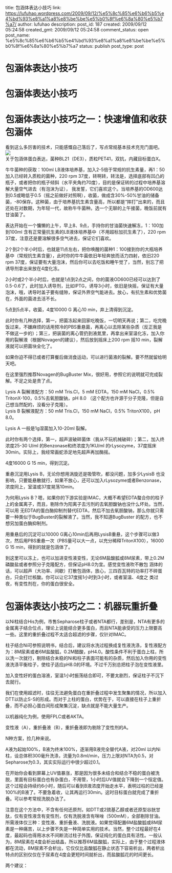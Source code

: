 title: 包涵体表达小技巧
link: https://lufuhao.wordpress.com/2009/09/12/%e5%8c%85%e6%b6%b5%e4%bd%93%e8%a1%a8%e8%be%be%e5%b0%8f%e6%8a%80%e5%b7%a7/
author: lufuhao
description: 
post_id: 187
created: 2009/09/12 05:24:58
created_gmt: 2009/09/12 05:24:58
comment_status: open
post_name: %e5%8c%85%e6%b6%b5%e4%bd%93%e8%a1%a8%e8%be%be%e5%b0%8f%e6%8a%80%e5%b7%a7
status: publish
post_type: post

# 包涵体表达小技巧

# 包涵体表达小技巧

  


# 包涵体表达小技巧之一：快速增值和收获包涵体

看到这么多厉害的技术，只能感慨自己落后了，写点常规基本技术充充门面吧。![](http://images.5d6d.net/dz7/smilies/default/tongue.gif)   
关于包涵体蛋白表达，菌种BL21（DE3），质粒PET41，双抗，内藏目标蛋白X。  
  
牛牛菌种的获取：100ml LB液体培养基，加入2-5倍于常规的抗生素量，再1：50加入已经转入质粒的菌种，220 rpm 37度，转啊转，转法是，选择底部有凹凸的瓶子，或者把你的瓶子倾斜（水平夹角约70度），目的是保证转的过程中培养基溶解大量空气进去（有泡沫为证）， 我发誓，它们喜欢这个。当培养基的OD600达到0.5或略低于0.5（摇之前做好对照啊），收菌，做成含30%-50%甘油的储备菌，-80保存。这种菌，由于培养基抗生素含量高，所以都是“摔打”出来的，而且还处在对数期，为年轻一代，故称牛牛菌种。选一个无聊的上午接菌，晚饭前就有甘油菌了。  
  
表达开始在一个慵懒的上午，早上8、9点，手持你的甘油菌快速解冻，1：100加到100ml 含有正常量抗生素的LB液体培养基中（不用超标加抗生素了），220 rpm 37度，注意还是要溶解很多空气进去，保证它们喜欢。  
  
2个到2个半小时后，也就是11点左右，把你唤醒的菌种1：100接到你的大瓶培养基中（常规抗生素含量），此时你的牛牛菌依旧年轻奔放而活力四射，依旧220 rpm 37度，保证要有大量泡沫，然后你可以去吃饭和睡午觉了，当然，别忘了把诱导剂拿出来放在4度化冻。  
  
2小时或2个半小时后，也就是1点到2点之间，你的菌液OD600已经可以达到了0.5-0.6了，此时加入诱导剂，比如IPTG，诱导3小时，依旧是快摇，保证有大量泡沫，哦，诱导时盖子要有缝隙，保证外界空气能进去。放心，有抗生素和优势菌在，外面的菌进去活不长。  
  
5点到5点半，收菌，4度10000 G 离心10 min，弃上清得到沉淀。  
  
此时你有几种选择，第一，把菌冻起来回家吃晚饭，一切明天再说；第二，吃完晚饭过来，不嫌麻烦的话用预冷的PBS重悬菌，再离心以去除某些杂质（反正我是 不做这一步的）；第三，把装菌的离心管扔到液氮里，再拿出来室温化冻，加入你用的裂解液（根据Novagen的建议），然后放到摇床上200 rpm 摇10 min，裂解液就可以把菌块全化了。  
  
如果你迫不得已或者打算餐后做消食运动，可以进行菌液的裂解。要不然就留给明天吧。  
  
在这里强烈推荐Novagen的BugBuster Mix，很好用，参照它的说明就可完成裂解。不足之处是贵了点。  
  
Lysis A 裂解液配方：50 mM Tris.Cl，5 mM EDTA，150 mM NaCl，0.5% TritonX-100，0.5%去氧胆酸钠，pH 8.0 （这个配方也许源于分子克隆，但是自己想当然配的，没看分子克隆）。  
Lysis B 裂解液配方：50 mM Tris.Cl，150 mM NaCl，0.5% TritonX100，pH 8.0。  
  
Lysis A 一般是1g湿菌加入10-20ml 裂解。  
  
此时你有两个选择，第一，超声波破碎菌体（我从不玩机械破碎）；第二，加入终浓度25-30 U/ml 的Benzonase和终浓度为1KU/ml 的rLysozyme，37度摇床30min。实际上，我经常画蛇添足地先超声再加酶摇。  
  
4度16000 G 15 min，得到沉淀。  
  
重悬沉淀用Lysis B，无论你想用涡旋还是吸管吹，都没问题，加多少LysisB 也没影响，只要能悬散就行，如果不放心，还可以加入rLysozyme或者Benzonase，浓度同上，室温或37度晃荡10min。  
  
为何用Lysis B？嗯，如果你的下游实验是IMAC，大概不希望EDTA螯合你的柱子上的金属离子，而且，剔除作为阳离子去污剂的去氧胆酸钠也没什么坏处。当然，可以用 无EDTA的蛋白酶抑制剂替代EDTA，然后不加去氧胆酸钠，那么你就只需要一种类似于BugBuster的裂解液了。当然，我不知道BugBuster 的配方，也不想另加蛋白酶抑制剂。  
  
用重悬后的沉淀可以10000 G离心10min后再用LysisB重悬，这个步骤可以做3次，然后用PBS重悬一次（PBS量可以大一点，以充分稀释TritonX100），16000 G 15 min，得到的就是包涵体了。  
  
到这里可以冻上，也可以加进变性液变性，无论6M盐酸胍或8M尿素，带上0.2M磷酸盐或者参照分子克隆配方，但保证pH8.0为宜。感觉变性液吹不散包 涵体的话，可以超声（大功率、间歇）打散包涵体，放心，三四百瓦特的功率打不碎蛋白，只会打烂核酸。你可以让它37度摇1小时到3小时，或者室温、4度之 类过夜，有变性剂在，你的蛋白很安全。  
  
  
  


# 包涵体表达小技巧之二：机器玩重折叠

以Ni柱结合His为例，市售Sepharose柱子或者NTA都行，差别是，NTA有更多的金属离子结合位点，理论上说能结合更多蛋白，而且NTA能承受的压力上限要高一些。这里的重折叠过程不太适合超滤的步骤，仅针对IMAC。  
  
柱子结合Ni可参照说明书，结合后，建议将水洗过程换成复性液洗涤，复性液配方为：8M尿素或者6M盐酸胍，0.2M醋酸，pH4.0。酸性条件不利于蛋白上柱，所以洗一次就行，剔除结合未稳的Ni和柱子表面可能有的杂质，然后加入你用的变性液洗涤平衡柱子，使柱子适应pH8.0的环境。不过千万别总把柱子泡在变性液里。  
  
加入变性好的蛋白溶液，室温1小时振荡结合即可，不要太剧烈，保证柱子不沉下去就行。  
  
我们在使用超滤时，往往无法避免蛋白在重折叠过程中发生聚集的情况，所以加入DTT以防止S-S的形成。而对于上柱的蛋白，优势在于，可以直接在柱子上重折叠，而不必担心蛋白间形成聚集沉淀，缺点就是不能大量生产。  
  
以机器纯化为例，使用FPLC或者AKTA。  
  
变性液（A），重折叠液（B），重折叠液即为剔除了变性剂的A。  
  
N种方案，捡几种来说。  
  
A液为起始100%，B液为终末100%，逐渐用B液完全替代A液，对20ml 以内Ni柱，设总体积300毫升洗涤，流量为0.8ml/min，压力上限对NTA为0.5，对Sepharose为0.3，其实实际运行中很少超过0.1。  
  
在开始你会看到屏幕上UV值暴涨，那是因为很多未结合和结合不稳的蛋白被洗脱，里面有目标蛋白也有杂蛋白，不用管，1小时后UV值就会下降到一个恒定值。 这个过程会持续约6小时，随后可以看到B液浓度开始走水平，表明过柱的已经是100%的B液了。不要急着收，让其再运行30min。这时目标蛋白就完成了重折叠。可以参考常规洗脱办法了。  
  
注意在这个方法中，不含有任何还原剂，如DTT或2巯基乙醇或者还原型谷胱甘肽，仅有变性液含有变性剂，仅有洗脱液含有咪唑（500mM），全部剔除甘油。所需液体仅三种：变性液、重折叠液、洗脱液。如果觉得配置6M盐酸胍或8M尿素是一种痛苦，以上步骤不失是一种简单实用的技术。当然，整个过程最好在4度，最起码也得用冰水不间断流过柱子外围，保证纯化的蛋白具有活性。一般认为，8M尿素在4度会析出结晶，所以推荐6M盐酸胍，实际上，由于整个过程液体都在流动，8M尿素不会析出，它仅仅比盐酸胍在静止状态下容易析出，两者析出特点的区别仅仅在于尿素在4度会更短时间就析出，而盐酸胍花的时间更长。  
  
两个建议：